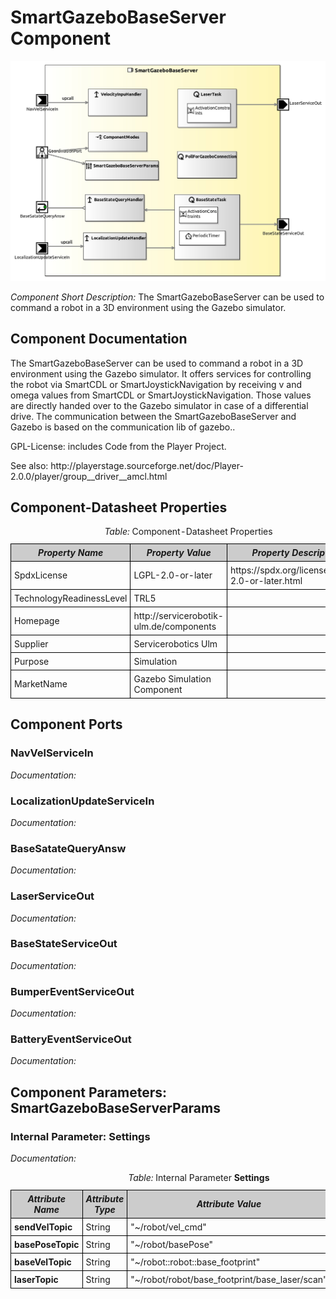 <!--- This file is generated from the SmartGazeboBaseServer.componentDocumentation model --->
<!--- do not modify this file manually as it will by automatically overwritten by the code generator, modify the model instead and re-generate this file --->

# SmartGazeboBaseServer Component

<img src="model/SmartGazeboBaseServerComponentDefinition.jpg" alt="SmartGazeboBaseServer-ComponentImage" width="1000">

*Component Short Description:* The SmartGazeboBaseServer can be used to command a robot in a 3D environment using the Gazebo simulator.

## Component Documentation
<p></p>
<p> The SmartGazeboBaseServer can be used to command a robot in a 3D environment using the Gazebo simulator.
 It offers services for controlling the robot via SmartCDL or
 SmartJoystickNavigation by receiving v and omega values from SmartCDL or SmartJoystickNavigation.
 Those values are directly handed over to the Gazebo simulator in case of a differential drive.
 The communication between the SmartGazeboBaseServer and Gazebo is based on the communication lib of gazebo..
</p>
<p> GPL-License: includes Code from the Player Project.
</p>
<p> See also: http://playerstage.sourceforge.net/doc/Player-2.0.0/player/group__driver__amcl.html
</p>
<p></p>

## Component-Datasheet Properties

<table style="border-collapse:collapse;">
<caption><i>Table:</i> Component-Datasheet Properties</caption>
<tr style="background-color:#ccc;">
<th style="border:1px solid black; padding: 5px;"><i>Property Name</i></th>
<th style="border:1px solid black; padding: 5px;"><i>Property Value</i></th>
<th style="border:1px solid black; padding: 5px;"><i>Property Description</i></th>
</tr>
<tr>
<td style="border:1px solid black; padding: 5px;">SpdxLicense</td>
<td style="border:1px solid black; padding: 5px;">LGPL-2.0-or-later</td>
<td style="border:1px solid black; padding: 5px;">https://spdx.org/licenses/LGPL-2.0-or-later.html</td>
</tr>
<tr>
<td style="border:1px solid black; padding: 5px;">TechnologyReadinessLevel</td>
<td style="border:1px solid black; padding: 5px;">TRL5</td>
<td style="border:1px solid black; padding: 5px;"></td>
</tr>
<tr>
<td style="border:1px solid black; padding: 5px;">Homepage</td>
<td style="border:1px solid black; padding: 5px;">http://servicerobotik-ulm.de/components</td>
<td style="border:1px solid black; padding: 5px;"></td>
</tr>
<tr>
<td style="border:1px solid black; padding: 5px;">Supplier</td>
<td style="border:1px solid black; padding: 5px;">Servicerobotics Ulm</td>
<td style="border:1px solid black; padding: 5px;"></td>
</tr>
<tr>
<td style="border:1px solid black; padding: 5px;">Purpose</td>
<td style="border:1px solid black; padding: 5px;">Simulation</td>
<td style="border:1px solid black; padding: 5px;"></td>
</tr>
<tr>
<td style="border:1px solid black; padding: 5px;">MarketName</td>
<td style="border:1px solid black; padding: 5px;">Gazebo Simulation Component</td>
<td style="border:1px solid black; padding: 5px;"></td>
</tr>
</table>

## Component Ports

### NavVelServiceIn

*Documentation:*


### LocalizationUpdateServiceIn

*Documentation:*


### BaseSatateQueryAnsw

*Documentation:*


### LaserServiceOut

*Documentation:*


### BaseStateServiceOut

*Documentation:*


### BumperEventServiceOut

*Documentation:*


### BatteryEventServiceOut

*Documentation:*




## Component Parameters: SmartGazeboBaseServerParams

### Internal Parameter: Settings

*Documentation:*

<table style="border-collapse:collapse;">
<caption><i>Table:</i> Internal Parameter <b>Settings</b></caption>
<tr style="background-color:#ccc;">
<th style="border:1px solid black; padding: 5px;"><i>Attribute Name</i></th>
<th style="border:1px solid black; padding: 5px;"><i>Attribute Type</i></th>
<th style="border:1px solid black; padding: 5px;"><i>Attribute Value</i></th>
<th style="border:1px solid black; padding: 5px;"><i>Attribute Description</i></th>
</tr>
<tr>
<td style="border:1px solid black; padding: 5px;"><b>sendVelTopic</b></td>
<td style="border:1px solid black; padding: 5px;">String</td>
<td style="border:1px solid black; padding: 5px;">"~/robot/vel_cmd"</td>
<td style="border:1px solid black; padding: 5px;"></td>
</tr>
<tr>
<td style="border:1px solid black; padding: 5px;"><b>basePoseTopic</b></td>
<td style="border:1px solid black; padding: 5px;">String</td>
<td style="border:1px solid black; padding: 5px;">"~/robot/basePose"</td>
<td style="border:1px solid black; padding: 5px;"></td>
</tr>
<tr>
<td style="border:1px solid black; padding: 5px;"><b>baseVelTopic</b></td>
<td style="border:1px solid black; padding: 5px;">String</td>
<td style="border:1px solid black; padding: 5px;">"~/robot::robot::base_footprint"</td>
<td style="border:1px solid black; padding: 5px;"></td>
</tr>
<tr>
<td style="border:1px solid black; padding: 5px;"><b>laserTopic</b></td>
<td style="border:1px solid black; padding: 5px;">String</td>
<td style="border:1px solid black; padding: 5px;">"~/robot/robot/base_footprint/base_laser/scan"</td>
<td style="border:1px solid black; padding: 5px;"></td>
</tr>
</table>

